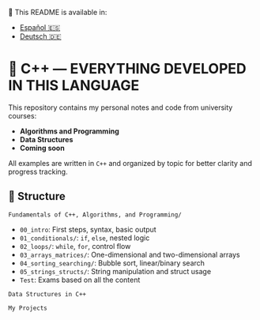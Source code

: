 📘 This README is available in:
- [Español 🇪🇸](README.es.md)
- [Deutsch 🇩🇪](README.de.md)

# 📘 C++ — EVERYTHING DEVELOPED IN THIS LANGUAGE

This repository contains my personal notes and code from university courses:
- **Algorithms and Programming**
- **Data Structures**
- **Coming soon**

All examples are written in `C++` and organized by topic for better clarity and progress tracking.

## 📂 Structure

`Fundamentals of C++, Algorithms, and Programming/`
   - `00_intro`: First steps, syntax, basic output
   - `01_conditionals/`: `if`, `else`, nested logic
   - `02_loops/`: `while`, `for`, control flow
   - `03_arrays_matrices/`: One-dimensional and two-dimensional arrays
   - `04_sorting_searching/`: Bubble sort, linear/binary search
   - `05_strings_structs/`: String manipulation and struct usage
   - `Test`: Exams based on all the content

`Data Structures in C++`

`My Projects`
